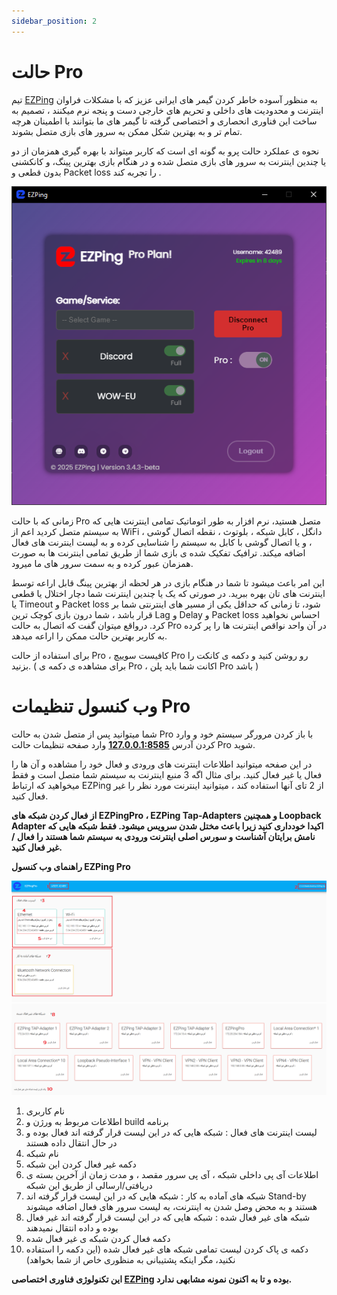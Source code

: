 ```yaml
---
sidebar_position: 2
---
```


# حالت Pro





تیم [EZPing](https://ezping.ir/) به منظور آسوده خاطر کردن گیمر های ایرانی عزیز که با مشکلات فراوان اینترنت و محدودیت های داخلی و تحریم های خارجی دست و پنجه نرم میکنند ، تصمیم به ساخت این فناوری انحصاری و اختصاصی گرفته تا گیمر های ما بتوانند با اطمینان هرچه تمام تر و به بهترین شکل ممکن به سرور های بازی متصل بشوند. 

نحوه ی عملکرد حالت پرو به گونه ای است که کاربر میتواند با بهره گیری همزمان از دو یا چندین اینترنت به سرور های بازی متصل شده و در هنگام بازی بهترین پینگ، و کانکشنی بدون قطعی و Packet loss را تجربه کند . 

![winver-run](./img/ProConnected.png)



زمانی که با حالت Pro متصل هستید، نرم افزار به طور اتوماتیک تمامی اینترنت هایی که به سیستم متصل کردید اعم از WiFi ، دانگل ، کابل شبکه ، بلوتوث ، نقطه اتصال گوشی ، و یا اتصال گوشی با کابل به سیستم را شناسایی کرده و به لیست اینترنت های فعال اضافه میکند. ترافیک تفکیک شده ی بازی شما از طریق تمامی اینترنت ها به صورت همزمان عبور کرده و به سمت سرور های ما میرود. 

این امر باعث میشود تا شما در هنگام بازی در هر لحظه از بهترین پینگ قابل اراعه  توسط اینترنت های تان بهره ببرید. در صورتی که یک یا چندین اینترنت شما دچار اختلال یا قطعی یا Timeout و Packet loss شود، تا زمانی که حداقل یکی از مسیر های اینترنتی شما بر قرار باشد ، شما درون بازی کوچک ترین Lag و Delay و Packet loss احساس نخواهید کرد. درواقع میتوان گفت که اتصال به حالت Pro در آن واحد نواقص اینترنت ها را پر کرده به کاربر بهترین حالت ممکن را اراعه میدهد. 

برای استفاده از حالت Pro ، کافیست سوییچ Pro رو روشن کنید و دکمه ی کانکت را بزنید. ( برای مشاهده ی دکمه ی Pro ، اکانت شما باید پلن Pro باشد )






# وب کنسول تنظیمات Pro

شما میتوانید پس از متصل شدن به حالت Pro با باز کردن مرورگر سیستم خود و وارد کردن آدرس [**127.0.0.1:8585**](http://127.0.0.1:8585/) وارد صفحه تنظیمات حالت Pro شوید. 

در این صفحه میتوانید اطلاعات اینترنت های ورودی و فعال خود را مشاهده و آن ها را فعال یا غیر فعال کنید. برای مثال اگه 3 منبع اینترنت به سیستم شما متصل است و فقط میخواهید که ارتباط EZPing از 2 تای آنها استفاده کند ، میتوانید اینترنت مورد نظر را غیر فعال کنید.

**از فعال کردن شبکه های EZPingPro ، EZPing Tap-Adapters و همچنین Loopback Adapter اکیدا خودداری کنید زیرا باعث مختل شدن سرویس میشود. فقط شبکه هایی که نامش برایتان آشناست و سورس اصلی اینترنت ورودی به سیستم شما هستند را فعال / غیر فعال کنید.**


**راهنمای وب کنسول EZPing Pro**

![winver-run](./img/EZPingProWebConsole1.png)
![winver-run](./img/EZPingProWebConsole2.png)


1. نام کاربری
2. اطلاعات مربوط به ورژن و build برنامه
3. لیست اینترنت های فعال : شبکه هایی که در این لیست قرار گرفته اند فعال بوده و در حال انتقال داده هستند
4. نام شبکه
5. دکمه غیر فعال کردن این شبکه
6. اطلاعات آی پی داخلی شبکه ، آی پی سرور مقصد ، و مدت زمان از آخرین بسته ی دریافتی/ارسالی از طریق این شبکه
7. شبکه های آماده به کار : شبکه هایی که در این لیست قرار گرفته اند Stand-by هستند و به محض وصل شدن به اینترنت، به لیست سرور های فعال اضافه میشوند
8. شبکه های غیر فعال شده : شبکه هایی که در این لیست قرار گرفته اند غیر فعال بوده و داده انتقال نمیدهند
9. دکمه فعال کردن شبکه ی غیر فعال شده
10. دکمه ی پاک کردن لیست تمامی شبکه های غیر فعال شده (این دکمه را استفاده نکنید، مگر اینکه پشتیبانی به منظوری خاص از شما بخواهد)




**این تکنولوژی فناوری اختصاصی [EZPing](https://ezping.ir/) بوده و تا به اکنون نمونه مشابهی ندارد.**
